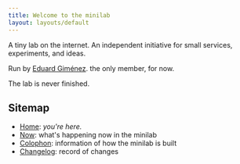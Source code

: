 ```yaml
---
title: Welcome to the minilab
layout: layouts/default
---
```


A tiny lab on the internet. An independent initiative for small services,
experiments, and ideas.

Run by [Eduard Giménez](https://eduard.io). the only member, for now.

The lab is never finished.

## Sitemap

- [Home](/): _you're here._
- [Now](/now): what's happening now in the minilab
- [Colophon](/colophon): information of how the minilab is built
- [Changelog](/changelog): record of changes
